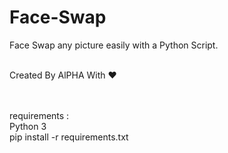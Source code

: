 # Face-Swap
Face Swap any picture easily with a Python Script.<br><br>

Created By AlPHA With ❤️<br><br><br>

requirements : <br>
Python 3<br>
pip install -r requirements.txt<br>

